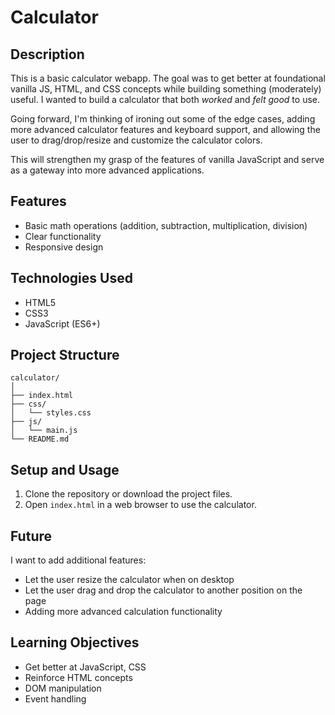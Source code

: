# Calculator

## Description

This is a basic calculator webapp. The goal was to get better at foundational vanilla JS, HTML, and CSS concepts while building something (moderately) useful. I wanted to build a calculator that both *worked* and *felt good* to use. 

Going forward, I'm thinking of ironing out some of the edge cases, adding more advanced calculator features and keyboard support, and allowing the user to drag/drop/resize and customize the calculator colors. 

This will strengthen my grasp of the features of vanilla JavaScript and serve as a gateway into more advanced applications.

## Features

- Basic math operations (addition, subtraction, multiplication, division)
- Clear functionality
- Responsive design

## Technologies Used

- HTML5
- CSS3
- JavaScript (ES6+)

## Project Structure

```
calculator/
│
├── index.html
├── css/
│   └── styles.css
├── js/
│   └── main.js
└── README.md
```

## Setup and Usage

1. Clone the repository or download the project files.
2. Open `index.html` in a web browser to use the calculator.

## Future

I want to add additional features:
- Let the user resize the calculator when on desktop
- Let the user drag and drop the calculator to another position on the page
- Adding more advanced calculation functionality

## Learning Objectives
- Get better at JavaScript, CSS
- Reinforce HTML concepts
- DOM manipulation
- Event handling
